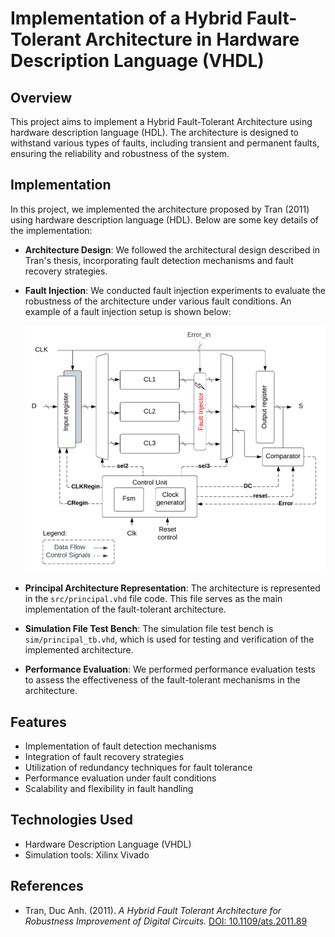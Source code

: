 # Implementation of a Hybrid Fault-Tolerant Architecture in Hardware Description Language (VHDL)

## Overview

This project aims to implement a Hybrid Fault-Tolerant Architecture using hardware description language (HDL). The architecture is designed to withstand various types of faults, including transient and permanent faults, ensuring the reliability and robustness of the system.

## Implementation

In this project, we implemented the architecture proposed by Tran (2011) using hardware description language (HDL). Below are some key details of the implementation:

- **Architecture Design**: We followed the architectural design described in Tran's thesis, incorporating fault detection mechanisms and fault recovery strategies.

- **Fault Injection**: We conducted fault injection experiments to evaluate the robustness of the architecture under various fault conditions. An example of a fault injection setup is shown below:

  <img src="Images/fault_injection_setup.png" width="500">

- **Principal Architecture Representation**: The architecture is represented in the `src/principal.vhd` file code. This file serves as the main implementation of the fault-tolerant architecture.

- **Simulation File Test Bench**: The simulation file test bench is `sim/principal_tb.vhd`, which is used for testing and verification of the implemented architecture.

- **Performance Evaluation**: We performed performance evaluation tests to assess the effectiveness of the fault-tolerant mechanisms in the architecture.

## Features

- Implementation of fault detection mechanisms
- Integration of fault recovery strategies
- Utilization of redundancy techniques for fault tolerance
- Performance evaluation under fault conditions
- Scalability and flexibility in fault handling

## Technologies Used

- Hardware Description Language (VHDL)
- Simulation tools: Xilinx Vivado

## References

- Tran, Duc Anh. (2011). *A Hybrid Fault Tolerant Architecture for Robustness Improvement of Digital Circuits.* [DOI: 10.1109/ats.2011.89](https://doi.org/10.1109/ats.2011.89)
